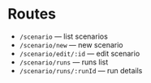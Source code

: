 
# Routes

- `/scenario` — list scenarios
- `/scenario/new` — new scenario
- `/scenario/edit/:id` — edit scenario
- `/scenario/runs` — runs list
- `/scenario/runs/:runId` — run details
